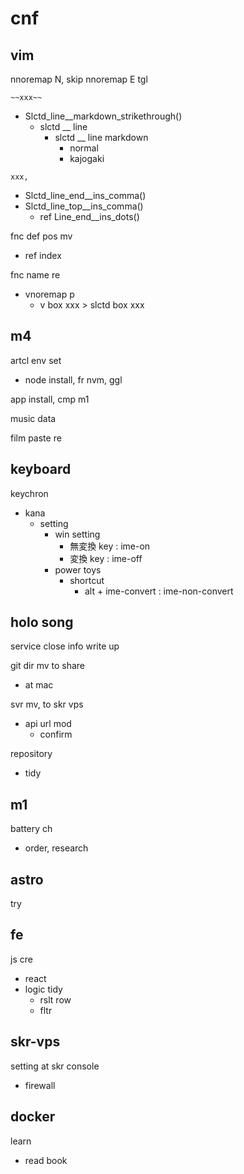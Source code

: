 
# cnf


## vim

nnoremap N, skip nnoremap E tgl

`~~xxx~~`
- Slctd_line__markdown_strikethrough()
  - slctd __ line
    - slctd __ line markdown
      - normal
      - kajogaki

`xxx,`
- Slctd_line_end__ins_comma()
- Slctd_line_top__ins_comma()
  - ref Line_end__ins_dots()

fnc def pos mv
- ref index

fnc name re
- vnoremap p
  - v box xxx > slctd box xxx


## m4

artcl env set
- node install, fr nvm, ggl

app install, cmp m1

music data

film paste re


## keyboard

keychron
- kana
  - setting
    - win setting
      - 無変換 key : ime-on
      - 変換   key : ime-off
    - power toys
      - shortcut
        - alt + ime-convert : ime-non-convert

## holo song

service close info write up


git dir mv to share
- at mac


svr mv, to skr vps
- api url mod
  - confirm


repository
- tidy


## m1

battery ch
- order, research


## astro

try


## fe

js cre
- react
- logic tidy
  - rslt row
  - fltr


## skr-vps

setting at skr console
- firewall


## docker

learn
- read book


